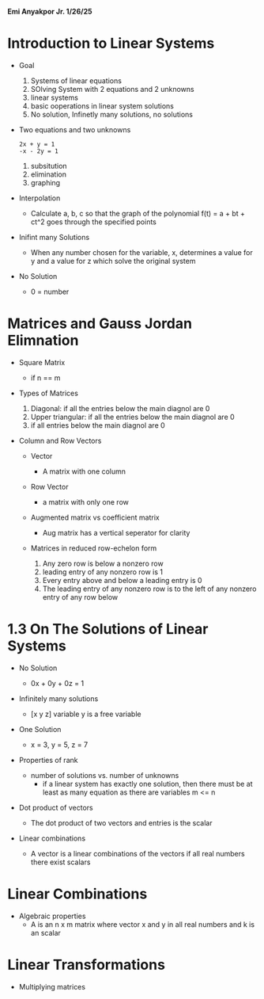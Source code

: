 **Emi Anyakpor Jr. 1/26/25**
# Introduction to Linear Systems 

- Goal 
    1. Systems of linear equations 
    2. SOlving System with 2 equations and 2 unknowns 
    3. linear systems 
    4. basic ooperations in linear system solutions 
    5. No solution, Infinetly many solutions, no solutions 

- Two equations and two unknowns 
    ```
    2x + y = 1 
    -x - 2y = 1 
    ```
    1. subsitution 
    2. elimination 
    3. graphing 
- Interpolation
    - Calculate a, b, c so that the graph of the polynomial f(t) = a + bt + ct^2 goes through the specified points 
- Inifint many Solutions 
    - When any number chosen for the variable, x, determines a value for y and a value for z which solve the original system 
- No Solution 
   - 0 = number 

# Matrices and Gauss Jordan Elimnation 

- Square Matrix 
    - if n == m 

- Types of Matrices 
    1. Diagonal: if all the entries below the main diagnol are 0
    2. Upper triangular: if all the entries below the main diagnol are 0
    3.  if all entries below the main diagnol are 0

- Column and Row Vectors
    - Vector
        - A matrix with one column 

    - Row Vector 
        - a matrix with only one row 

    - Augmented matrix vs coefficient matrix 
        - Aug matrix has a vertical seperator for clarity 

    - Matrices in reduced row-echelon form 
        1. Any zero row is below a nonzero row 
        2. leading entry of any nonzero row is 1 
        3. Every entry above and below a leading entry is 0 
        4. The leading entry of any nonzero row is to the left of any nonzero entry of any row below 

# 1.3 On The Solutions of Linear Systems 

- No Solution 
    - 0x + 0y + 0z = 1 

- Infinitely many solutions
    - [x y z] variable y is a free variable 

- One Solution 
    - x = 3, y = 5, z = 7

- Properties of rank 
    - number of solutions vs. number of unknowns 
        - if a linear system has exactly one solution, then there must be at least as many equation as there are variables m <= n

- Dot product of vectors 
    - The dot product of two vectors and entries is the scalar 

- Linear combinations 
    - A vector is a linear combinations of the vectors if all real numbers there exist scalars 

# Linear Combinations 

- Algebraic properties 
    - A is an n x m matrix where vector x and y in all real numbers and k is an scalar 

# Linear Transformations 

- Multiplying matrices 


